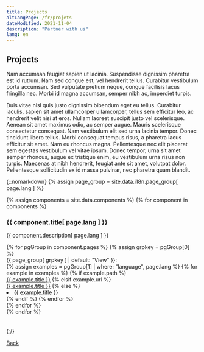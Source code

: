 ```yaml
---
title: Projects
altLangPage: /fr/projets
dateModified: 2021-11-04
description: "Partner with us"
lang: en
---
```


## Projects

<!---

Edit this section to change the description for the projects page.
This is not the place to add new projects, those should be done in the location:
    /_data/components.json

For more information about editting the json file read:
    https://www.w3schools.com/js/js_json_intro.asp

--->
Nam accumsan feugiat sapien ut lacinia. Suspendisse dignissim pharetra est id rutrum. Nam sed congue est, vel hendrerit tellus. Curabitur vestibulum porta accumsan. Sed vulputate pretium neque, congue facilisis lacus fringilla nec. Morbi id magna accumsan, semper nibh ac, imperdiet turpis.

Duis vitae nisl quis justo dignissim bibendum eget eu tellus. Curabitur iaculis, sapien sit amet ullamcorper ullamcorper, tellus sem efficitur leo, ac hendrerit velit nisi at eros. Nullam laoreet suscipit justo vel scelerisque. Aenean sit amet maximus odio, ac semper augue. Mauris scelerisque consectetur consequat. Nam vestibulum elit sed urna lacinia tempor. Donec tincidunt libero tellus. Morbi consequat tempus risus, a pharetra lacus efficitur sit amet. Nam eu rhoncus magna. Pellentesque nec elit placerat sem egestas vestibulum vel vitae ipsum. Donec tempor, urna sit amet semper rhoncus, augue ex tristique enim, eu vestibulum urna risus non turpis. Maecenas at nibh hendrerit, feugiat ante sit amet, volutpat dolor. Pellentesque sollicitudin ex id massa pulvinar, nec pharetra quam blandit.

<!---

Edit this section to change way that the component boxes are rendered.
Components are read from the following location:
    /_data/components.json

For more information about editting the json file read:
    https://www.w3schools.com/js/js_json_intro.asp

For more info about how this is rendered:
    https://www.w3schools.com/bootstrap4/

--->
{::nomarkdown}
{% assign page_group = site.data.i18n.page_group[ page.lang ] %}

<div class="container">
  <div class="row">
    <!--- For each project in data-project --->
    {% assign components = site.data.components %}
    {% for component in components %}
    <div class="col-5 my-3">
      <div class="mx-2 p-3 cell">
        <!--- currentProject.Title--->
        <div class="cell-title">
          <h3>{{ component.title[ page.lang ] }}</h3>
        </div>
        <!--- currentProject.Description--->
        <div class="cell-description">
          <p>{{ component.description[ page.lang ] }}</p>
        </div>
        <div class="container">
          <!--- For each link in currentProject.links --->
          {% for pgGroup in component.pages %}
            {% assign grpkey = pgGroup[0] %}
            <div class="row cell-url">
                <div class="col-2">
                {{ page_group[ grpkey ] | default: "View" }}: 
                </div>
                {% assign examples = pgGroup[1] | where: "language", page.lang %}
                {% for example in examples %}
                    {% if example.path %}
                        <div class="col">
                        <a href="{{  example.path  }}">{{ example.title }}</a>
                    {% elsif example.url %}
                        <div class="col">
                        <a href="{{  example.url  }}">{{ example.title }}</a>
                    {% else %}
                        <li>{{ example.title }}</li>
                    {% endif %}
                {% endfor %}
                </div>
            </div>
          {% endfor %}
        </div>
      </div>
    </div>
    {% endfor %}
  </div>
</div>  
</br></br>
{:/}

[Back](./)
